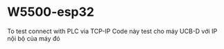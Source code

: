 # W5500-esp32
To test connect with PLC via TCP-IP
Code này test cho máy UCB-D với IP nội bộ của máy đó
